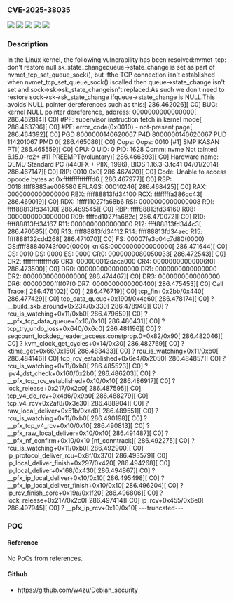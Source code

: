 ### [CVE-2025-38035](https://cve.mitre.org/cgi-bin/cvename.cgi?name=CVE-2025-38035)
![](https://img.shields.io/static/v1?label=Product&message=Linux&color=blue)
![](https://img.shields.io/static/v1?label=Version&message=&color=brightgreen)
![](https://img.shields.io/static/v1?label=Version&message=5.0%20&color=brightgreen)
![](https://img.shields.io/static/v1?label=Version&message=872d26a391da92ed8f0c0f5cb5fef428067b7f30%20&color=brightgreen)
![](https://img.shields.io/static/v1?label=Vulnerability&message=n%2Fa&color=blue)

### Description

In the Linux kernel, the following vulnerability has been resolved:nvmet-tcp: don't restore null sk_state_changequeue->state_change is set as part of nvmet_tcp_set_queue_sock(), but ifthe TCP connection isn't established when nvmet_tcp_set_queue_sock() iscalled then queue->state_change isn't set and sock->sk->sk_state_changeisn't replaced.As such we don't need to restore sock->sk->sk_state_change ifqueue->state_change is NULL.This avoids NULL pointer dereferences such as this:[  286.462026][    C0] BUG: kernel NULL pointer dereference, address: 0000000000000000[  286.462814][    C0] #PF: supervisor instruction fetch in kernel mode[  286.463796][    C0] #PF: error_code(0x0010) - not-present page[  286.464392][    C0] PGD 8000000140620067 P4D 8000000140620067 PUD 114201067 PMD 0[  286.465086][    C0] Oops: Oops: 0010 [#1] SMP KASAN PTI[  286.465559][    C0] CPU: 0 UID: 0 PID: 1628 Comm: nvme Not tainted 6.15.0-rc2+ #11 PREEMPT(voluntary)[  286.466393][    C0] Hardware name: QEMU Standard PC (i440FX + PIIX, 1996), BIOS 1.16.3-3.fc41 04/01/2014[  286.467147][    C0] RIP: 0010:0x0[  286.467420][    C0] Code: Unable to access opcode bytes at 0xffffffffffffffd6.[  286.467977][    C0] RSP: 0018:ffff8883ae008580 EFLAGS: 00010246[  286.468425][    C0] RAX: 0000000000000000 RBX: ffff88813fd34100 RCX: ffffffffa386cc43[  286.469019][    C0] RDX: 1ffff11027fa68b6 RSI: 0000000000000008 RDI: ffff88813fd34100[  286.469545][    C0] RBP: ffff88813fd34160 R08: 0000000000000000 R09: ffffed1027fa682c[  286.470072][    C0] R10: ffff88813fd34167 R11: 0000000000000000 R12: ffff88813fd344c3[  286.470585][    C0] R13: ffff88813fd34112 R14: ffff88813fd34aec R15: ffff888132cdd268[  286.471070][    C0] FS:  00007fe3c04c7d80(0000) GS:ffff88840743f000(0000) knlGS:0000000000000000[  286.471644][    C0] CS:  0010 DS: 0000 ES: 0000 CR0: 0000000080050033[  286.472543][    C0] CR2: ffffffffffffffd6 CR3: 000000012daca000 CR4: 00000000000006f0[  286.473500][    C0] DR0: 0000000000000000 DR1: 0000000000000000 DR2: 0000000000000000[  286.474467][    C0] DR3: 0000000000000000 DR6: 00000000ffff07f0 DR7: 0000000000000400[  286.475453][    C0] Call Trace:[  286.476102][    C0]  <IRQ>[  286.476719][    C0]  tcp_fin+0x2bb/0x440[  286.477429][    C0]  tcp_data_queue+0x190f/0x4e60[  286.478174][    C0]  ? __build_skb_around+0x234/0x330[  286.478940][    C0]  ? rcu_is_watching+0x11/0xb0[  286.479659][    C0]  ? __pfx_tcp_data_queue+0x10/0x10[  286.480431][    C0]  ? tcp_try_undo_loss+0x640/0x6c0[  286.481196][    C0]  ? seqcount_lockdep_reader_access.constprop.0+0x82/0x90[  286.482046][    C0]  ? kvm_clock_get_cycles+0x14/0x30[  286.482769][    C0]  ? ktime_get+0x66/0x150[  286.483433][    C0]  ? rcu_is_watching+0x11/0xb0[  286.484146][    C0]  tcp_rcv_established+0x6e4/0x2050[  286.484857][    C0]  ? rcu_is_watching+0x11/0xb0[  286.485523][    C0]  ? ipv4_dst_check+0x160/0x2b0[  286.486203][    C0]  ? __pfx_tcp_rcv_established+0x10/0x10[  286.486917][    C0]  ? lock_release+0x217/0x2c0[  286.487595][    C0]  tcp_v4_do_rcv+0x4d6/0x9b0[  286.488279][    C0]  tcp_v4_rcv+0x2af8/0x3e30[  286.488904][    C0]  ? raw_local_deliver+0x51b/0xad0[  286.489551][    C0]  ? rcu_is_watching+0x11/0xb0[  286.490198][    C0]  ? __pfx_tcp_v4_rcv+0x10/0x10[  286.490813][    C0]  ? __pfx_raw_local_deliver+0x10/0x10[  286.491487][    C0]  ? __pfx_nf_confirm+0x10/0x10 [nf_conntrack][  286.492275][    C0]  ? rcu_is_watching+0x11/0xb0[  286.492900][    C0]  ip_protocol_deliver_rcu+0x8f/0x370[  286.493579][    C0]  ip_local_deliver_finish+0x297/0x420[  286.494268][    C0]  ip_local_deliver+0x168/0x430[  286.494867][    C0]  ? __pfx_ip_local_deliver+0x10/0x10[  286.495498][    C0]  ? __pfx_ip_local_deliver_finish+0x10/0x10[  286.496204][    C0]  ? ip_rcv_finish_core+0x19a/0x1f20[  286.496806][    C0]  ? lock_release+0x217/0x2c0[  286.497414][    C0]  ip_rcv+0x455/0x6e0[  286.497945][    C0]  ? __pfx_ip_rcv+0x10/0x10[ ---truncated---

### POC

#### Reference
No PoCs from references.

#### Github
- https://github.com/w4zu/Debian_security

